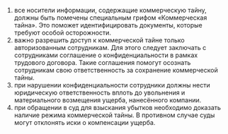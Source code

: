 1. все носители информации, содержащие коммерческую тайну, должны быть помечены специальным грифом «Коммерческая тайна». Это поможет идентифицировать документы, которые требуют особой осторожности.
2. важно разрешить доступ к коммерческой тайне только авторизованным сотрудникам. Для этого следует заключать с сотрудниками соглашение о конфиденциальности в рамках трудового договора. Такие соглашения помогут осознать сотрудникам свою ответственность за сохранение коммерческой тайны.
3. при нарушении конфиденциальности сотрудники должны нести юридическую ответственность вплоть до увольнения и материального возмещения ущерба, нанесённого компании.
4. при обращении в суд для взыскания убытков необходимо доказать наличие режима коммерческой тайны. В противном случае суды могут отклонять иски о компенсации ущерба.